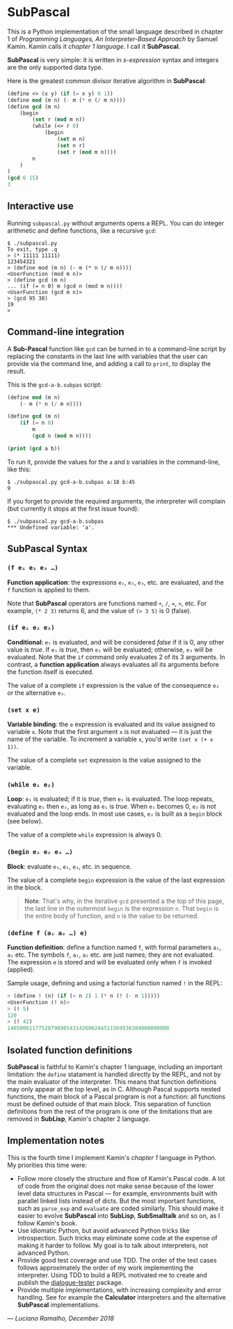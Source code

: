 # SubPascal

This is a Python implementation of the small language described in chapter 1 of *Programming Languages, An Interpreter-Based Approach* by Samuel Kamin. Kamin calls it *chapter 1 language*. I call it **SubPascal**.
 
**SubPascal** is very simple: it is written in *s-expression* syntax and integers are the only supported data type.

Here is the greatest common divisor iterative algorithm in **SubPascal**:

```lisp
(define <> (x y) (if (= x y) 0 1))
(define mod (m n) (- m (* n (/ m n))))
(define gcd (m n)
    (begin
        (set r (mod m n))
        (while (<> r 0)
            (begin
                (set m n)
                (set n r)
                (set r (mod m n))))
        n
    )
)
(gcd 6 15)
3
```

## Interactive use

Running `subpascal.py` without arguments opens a REPL. You can do integer arithmetic and define functions, like a recursive `gcd`:

```
$ ./subpascal.py
To exit, type .q
> (* 11111 11111)                       
123454321
> (define mod (m n) (- m (* n (/ m n))))
<UserFunction (mod m n)>
> (define gcd (m n)
... (if (= n 0) m (gcd n (mod m n))))
<UserFunction (gcd m n)>
> (gcd 95 38)
19
> 
```

## Command-line integration

A **Sub-Pascal** function like `gcd` can be turned in to a command-line script by replacing the constants in the last line with variables that the user can provide via the command line, and adding a call to `print`, to display the result.

This is the `gcd-a-b.subpas` script:

```lisp
(define mod (m n)
    (- m (* n (/ m n))))

(define gcd (m n)
    (if (= n 0)
        m
        (gcd n (mod m n))))

(print (gcd a b))
```

To run it, provide the values for the `a` and `b` variables in the command-line, like this:

```
$ ./subpascal.py gcd-a-b.subpas a:18 b:45
9
```

If you forget to provide the required arguments, the interpreter will complain (but currently it stops at the first issue found):

```
$ ./subpascal.py gcd-a-b.subpas
*** Undefined variable: 'a'.
```


## SubPascal Syntax

### `(f e₁ e₂ e₃ …)`

**Function application**: the expressions `e₁`, `e₂`, `e₃`, etc. are evaluated, and the `f` function is applied to them.

Note that **SubPascal** operators are functions named `+`, `/`, `=`, `>`, etc. For example, `(* 2 3)` returns 6, and the value of `(> 3 5)` is 0 (false).

### `(if e₁ e₂ e₃)`

**Conditional**: `e₁` is evaluated, and will be considered *false* if it is 0, any other value is *true*. If `e₁` is *true*, then `e₂` will be evaluated; otherwise,  `e₃` will be evaluated. Note that the  `if` command only evaluates 2 of its 3 arguments. In contrast, a **function application** always evaluates all its arguments before the function itself is executed.

The value of a complete `if` expression is the value of the consequence `e₂` or the alternative `e₃`.

### `(set x e)`

**Variable binding**: the `e` expression is evaluated and its value assigned to variable `x`. Note that the first argument `x` is not evaluated — it is just the name of the variable. To increment a variable `x`, you'd write `(set x (+ x 1))`.

The value of a complete `set` expression is the value assigned to the variable.

### `(while e₁ e₂)`

**Loop**: `e₁` is evaluated; if it is *true*, then `e₂` is evaluated. The loop repeats, evaluating `e₁` then `e₂`, as long as `e₁` is *true*. When `e₁` becomes 0, `e₂` is not evaluated and the loop ends. In most use cases, `e₂` is built as a `begin` block (see below). 

The value of a complete `while` expression is always 0.


### `(begin e₁ e₂ e₃ …)`

**Block**: evaluate `e₁`, `e₂`, `e₃`, etc. in sequence.

The value of a complete `begin` expression is the value of the last expression in the block.

> **Note**: That's why, in the iterative `gcd` presented a the top of this page, the last line in the outermost `begin` is the expression `n`. That `begin` is the entire body of function, and `n` is the value to be returned.

### `(define f (a₁ a₂ …) e)`

**Function definition**: define a function named `f`, with formal parameters `a₁`, `a₂` etc. The symbols `f`, `a₁`, `a₂` etc. are just names; they are not evaluated. The expression `e` is stored and will be evaluated only when `f` is invoked (applied).
 
Sample usage, defining and using a factorial function named `!` in the REPL:

```lisp
> (define ! (n) (if (< n 2) 1 (* n (! (- n 1)))))
<UserFunction (! n)>
> (! 5)
120
> (! 42)
1405006117752879898543142606244511569936384000000000
```

## Isolated function definitions

**SubPascal** is faithful to Kamin's chapter 1 language, including an important limitation: the `define` statament is handled directly by the REPL, and not by the main evaluator of the interpreter. This means that function definitions may only appear at the top level, as in C. Although Pascal supports nested functions, the main block of a Pascal program is not a function: all functions must be defined outside of that main block. This separation of function definitions from the rest of the program is one of the limitations that are removed in **SubLisp**, Kamin's chapter 2 language. 


## Implementation notes

This is the fourth time I implement Kamin's *chapter 1* language in Python. My priorities this time were:

* Follow more closely the structure and flow of Kamin's Pascal code. A lot of code from the original does not make sense because of the lower level data structures in Pascal — for example, environments built with parallel linked lists instead of dicts. But the most important functions, such as `parse_exp` and `evaluate` are coded similarly. This should make it easier to evolve **SubPascal** into **SubLisp**, **SubSmalltalk** and so on, as I follow Kamin's book.
* Use idiomatic Python, but avoid advanced Python tricks like introspection. Such tricks may eliminate some code at the expense of making it harder to follow. My goal is to talk about interpreters, not advanced Python.
* Provide good test coverage and use TDD. The order of the test cases follows approximately the order of my work implementing the interpreter. Using TDD to build a REPL motivated me to create and publish the [dialogue-tester](https://pypi.org/project/dialogue-tester/) package.
* Provide multiple implementations, with increasing complexity and error handling. See for example the **Calculator** interpreters and the alternative **SubPascal** implementations.

— *Luciano Ramalho, December 2018*
